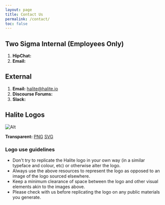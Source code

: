 ```yaml
---
layout: page
title: Contact Us
permalink: /contact/
toc: false
---
```


## Two Sigma Internal (Employees Only)

1. **HipChat:**
2. **Email:** 

## External

1. **Email:** halite@halite.io
2. **Discourse Forums:**
3. **Slack:** 


## Halite Logos

![Alt](/assets/images/full_logo.png "LOGO")

**Transparent:** [PNG](/assets/images/full_logo.png)  [SVG](/assets/images/full_logo.svg)

### Logo use guidelines

* Don't try to replicate the Halite logo in your own way (in a similar typeface and colour, etc) or otherwise alter the logo.
* Always use the above resources to represent the logo as opposed to an image of the logo sourced elsewhere.
* Keep a minimum clearance of space between the logo and other visual elements akin to the images above.
* Please check with us before replicating the logo on any public materials you generate.

